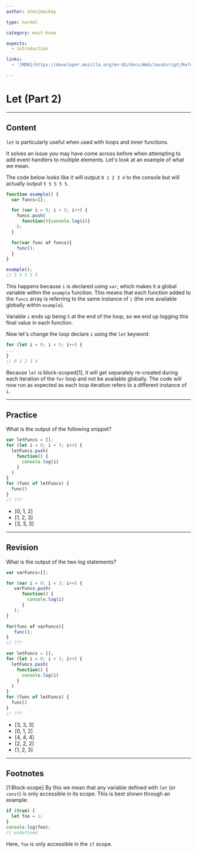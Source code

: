```yaml
---
author: alexjmackey

type: normal

category: must-know

aspects:
  - introduction

links:
  - '[MDN](https://developer.mozilla.org/en-US/docs/Web/JavaScript/Reference/Statements/let){website}'

---
```

# Let (Part 2)

---
## Content

`let` is particularly useful when used with loops and inner functions.

It solves an issue you may have come across before when attempting to add event handlers to multiple elements. Let's look at an example of what we mean. 

The code below looks like it will output `0 1 2 3 4` to the console but will actually output `5 5 5 5 5`.

```javascript
function example() {
  var funcs=[];

  for (var i = 0; i < 5; i++) {
    funcs.push(
      function(){console.log(i)}
    );
  }

  for(var func of funcs){
    func();
  }
}

example();
// 5 5 5 5 5
```

This happens because `i` is declared using `var`, which makes it a global variable within the `example` function. This means that each function added to the `funcs` array is referring to the same instance of `i` (the one available globally within `example`).

Variable `i` ends up being `5` at the end of the loop, so we end up logging this final value in each function.

Now let's change the loop declare `i` using the `let` keyword:

```javascript
for (let i = 0; i < 5; i++) {
...
}
// 0 1 2 3 4
```

Because `let` is block-scoped[1], it will get separately re-created during each iteration of the `for` loop and not be available globally. The code will now run as expected as each loop iteration refers to a different instance of `i`.

---
## Practice

What is the output of the following snippet?

```javascript
var letFuncs = [];
for (let i = 0; i < 3; i++) {
  letFuncs.push(
    function() {
      console.log(i)
    }
  )
}
for (func of letFuncs) {
  func()
}
// ???

```

* [0, 1, 2]
* [1, 2, 3]
* [3, 3, 3]

---
## Revision

What is the output of the two log statements?

```javascript
var varFuncs=[];

for (var i = 0; i < 3; i++) {
   varFuncs.push(
      function() {
        console.log(i)
      }
   );
}

for(func of varFuncs){
   func();
}
// ???

var letFuncs = [];
for (let i = 0; i < 3; i++) {
  letFuncs.push(
    function() {
      console.log(i)
    }
  )
}
for (func of letFuncs) {
  func()
}
// ???
```

* [3, 3, 3]
* [0, 1, 2]
* [4, 4, 4]
* [2, 2, 2]
* [1, 2, 3]

---
## Footnotes

[1:Block-scope]
By this we mean that any variable defined with `let` (or `const`) is only accessible in its scope. This is best shown through an example:

```js
if (true) {
  let foo = 1;
}
console.log(foo);
// undefined
```

Here, `foo` is only accessible in the `if` scope.